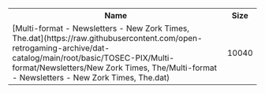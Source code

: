 <table>
<tr><th>Name</th><th>Size</th></tr>
<tr><td>[Multi-format - Newsletters - New Zork Times, The.dat](https://raw.githubusercontent.com/open-retrogaming-archive/dat-catalog/main/root/basic/TOSEC-PIX/Multi-format/Newsletters/New Zork Times, The/Multi-format - Newsletters - New Zork Times, The.dat)</td><td>10040</td></tr>
</table>
